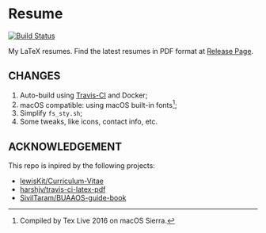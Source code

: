 Resume
===

[![Build Status](https://travis-ci.org/yumminhuang/resume.svg)](https://travis-ci.org/yumminhuang/resume)

My LaTeX resumes. Find the latest resumes in PDF format at [Release Page](https://github.com/yumminhuang/resume/releases/latest).

## CHANGES

1. Auto-build using [Travis-CI](https://travis-ci.org/yumminhuang/resume) and Docker;
2. macOS compatible: using macOS built-in fonts[^1];
3. Simplify `fs_sty.sh`;
4. Some tweaks, like icons, contact info, etc.

[^1]: Compiled by Tex Live 2016 on macOS Sierra.

## ACKNOWLEDGEMENT

This repo is inpired by the following projects:
* [lewisKit/Curriculum-Vitae](https://github.com/lewisKit/Curriculum-Vitae)
* [harshjv/travis-ci-latex-pdf](https://github.com/harshjv/travis-ci-latex-pdf)
* [SivilTaram/BUAAOS-guide-book](https://github.com/SivilTaram/BUAAOS-guide-book)
